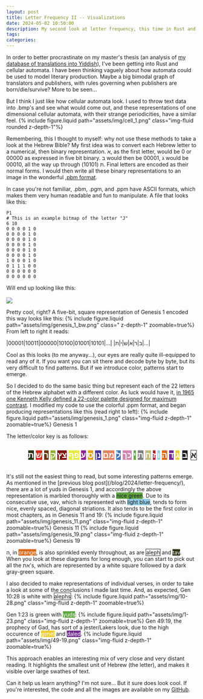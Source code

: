 ```yaml
---
layout: post
title: Letter Frequency II -- Visualizations
date: 2024-05-02 10:50:00
description: My second look at letter frequency, this time in Rust and with cool visualizations
tags: 
categories: 
---
```

In order to better procrastinate on my master's thesis (an analysis of [my database of translations into Yiddish](https://iberz.org/)), I've been getting into Rust and cellular automata. I have been thinking vaguely about how automata could be used to model literary production. Maybe a big bimodal graph of translators and publishers, with rules governing when publishers are born/die/survive? More to be seen...

But I think I just like how cellular automata look. I used to throw text data into .bmp's and see what would come out, and these representations of one dimensional cellular automata, with their strange periodicities, have a similar feel.
{% include figure.liquid path="assets/img/cell_1.png" class="img-fluid rounded z-depth-1"%} 

Remembering, this I thought to myself: why not use these methods to take a look at the Hebrew Bible? My first idea was to convert each Hebrew letter to a numerical, then binary representation. א, as the first letter, would be 0 or 00000 as expressed in five bit binary. ב would then be 00001, ג would be 00010, all the way up through ת (10101). Final letters are encoded as their normal forms. I would then write all these binary representations to an image in the wonderful [.pbm format](https://en.wikipedia.org/wiki/Netpbm). 

In case you're not familiar, .pbm, .pgm, and .ppm have ASCII formats, which makes them very human readable and fun to manipulate. A file that looks like this:
```
P1
# This is an example bitmap of the letter "J"
6 10
0 0 0 0 1 0
0 0 0 0 1 0
0 0 0 0 1 0
0 0 0 0 1 0
0 0 0 0 1 0
0 0 0 0 1 0
1 0 0 0 1 0
0 1 1 1 0 0
0 0 0 0 0 0
0 0 0 0 0 0
```
Will end up looking like this:
<br><br>
<img src="https://upload.wikimedia.org/wikipedia/commons/a/ad/Example_of_ASCII-art_turned_into_a_bitmap_scale20.pbm.png">

Pretty cool, right? A five-bit, square representation of Genesis 1 encoded this way looks like this:
{% include figure.liquid path="assets/img/genesis_1_bw.png" class=" z-depth-1" zoomable=true%}
From left to right it reads:

|00001|10011|00000|10100|01001|10101|...|
|ב|ר|א|ש|י|ת|...|

Cool as this looks (to me anyway...), our eyes are really quite ill-equipped to read any of it. If you want you can sit there and decode byte by byte, but its very difficult to find patterns. But if we introduce color, patterns start to emerge.

So I decided to do the same basic thing but represent each of the 22 letters of the Hebrew alphabet with a different color. As luck would have it, [in 1965 one Kenneth Kelly defined a 22-color palette designed for maximum contrast](https://gist.github.com/Myndex/997244b95d84788df96f4aab8b9edeb1). I modified my code to use the colorful .ppm format, and began producing representations like this (read right to left):
{% include figure.liquid path="assets/img/genesis_1.png" class="img-fluid z-depth-1" zoomable=true%} 
Genesis 1

The letter/color key is as follows:

<h2 style="direction: rtl; text-align: right">
<span style="background-color:#FDFDFD; border: solid; border-width: 1px;">א</span>
<span style="background-color:#1d1d1d; color:white;  border: solid">ב</span>
<span style="background-color:#ebce2b; color:white" >ג</span>
<span style="background-color:#702c8c; color:white">ד</span>
<span style="background-color:#db6917; color:white">ה</span>
<span style="background-color:#96cde6; color:white">ו</span>
<span style="background-color:#ba1c30; color:white">ז</span>
<span style="background-color:#c0bd7f; color:white">ח</span>
<span style="background-color:#7f7e80; color:white">ת</span>
<span style="background-color:#5fa641; color:white">י</span>
<span style="background-color:#d485b2; color:white">כך</span>
<span style="background-color:#4277b6; color:white">ל</span>
<span style="background-color:#df8461; color:white">מם</span>
<span style="background-color:#463397; color:white">נן</span>
<span style="background-color:#e1a11a; color:white">ס</span>
<span style="background-color:#91218c; color:white">ע</span>
<span style="background-color:#e8e948; color:white">פף</span>
<span style="background-color:#7e1510; color:white">צץ</span>
<span style="background-color:#92ae31; color:white">ק</span>
<span style="background-color:#6f340d; color:white">ר</span>
<span style="background-color:#d32b1e; color:white">ש</span>
<span style="background-color:#2b3514; color:white">ת</span>
</h2>
<br>
It's still not the easiest thing to read, but some interesting patterns emerge. As mentioned in the [previous blog post](/blog/2024/letter-frequency/), there are a lot of yuds in Genesis 1, and accordingly the above representation is marbled thoroughly with a <span style="background-color:#5fa641;">nice green</span>. Due to its consecutive use, vav, which is represented with <span style="background-color:#96cde6;">light blue</span>, tends to form nice, evenly spaced, diagonal striations. It also tends to be the first color in most chapters, as in Genesis 11 and 19:
{% include figure.liquid path="assets/img/genesis_11.png" class="img-fluid z-depth-1" zoomable=true%}
Genesis 11
{% include figure.liquid path="assets/img/genesis_19.png" class="img-fluid z-depth-1" zoomable=true%} 
Genesis 19

ה, in <span style="background-color:#db6917; color:white">orange</span>, is also sprinkled evenly throughout, as are <span style="background-color:#FDFDFD; border: solid; border-width: 1px;">aleph</span> and <span style="background-color:#2b3514; color:white">tav</span>. When you look at these diagrams for long enough, you can start to pick out all the את's, which are represented by a white square followed by a dark gray-green square.

I also decided to make representations of individual verses, in order to take a look at some of the conclusions I made last time. And, as expected, Gen 10:28 is white with <span style="border: solid; border-width: 1px;">alephs</span>:
{% include figure.liquid path="assets/img/10-28.png" class="img-fluid z-depth-1" zoomable=true%}

Gen 1:23 is green with <span style="background-color:#5fa641; color:white">yuds</span>: 
{% include figure.liquid path="assets/img/1-23.png" class="img-fluid z-depth-1" zoomable=true%} 
Gen 49:19, the prophecy of Gad, has sort of a jester/Lakers look, due to the high occurence of <span style="background-color:#ebce2b; color:white">gimel</span> and
<span style="background-color:#702c8c; color:white">daled</span>.
{% include figure.liquid path="assets/img/49-19.png" class="img-fluid z-depth-1" zoomable=true%}

This approach enables an interesting mix of very close and very distant reading. It highlights the smallest unit of Hebrew (the letter), and makes it visible over large swathes of text. 

Can it help us learn anything? I'm not sure... But it sure does look cool. If you're interested, the code and all the images are available on my [GitHub](https://github.com/sreyfe/hebrew_bible_frequencies/tree/main/visualizations).